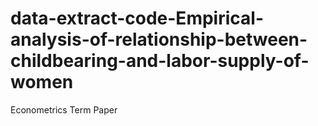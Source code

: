 # data-extract-code-Empirical-analysis-of-relationship-between-childbearing-and-labor-supply-of-women
Econometrics Term Paper
